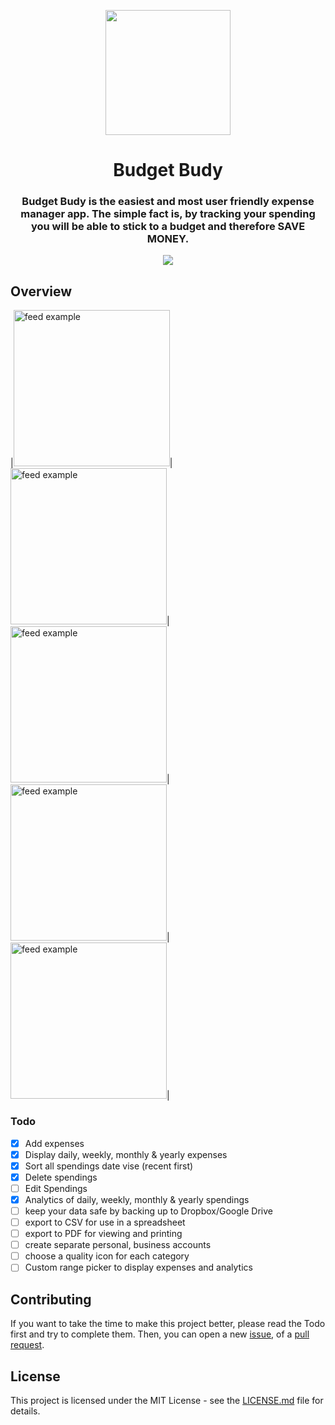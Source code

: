 <p align="center">
  <img src="https://user-images.githubusercontent.com/60619133/104684091-3c770300-571e-11eb-81dd-ce3079844f64.png" width="200">
</p>
<h1 align="center">Budget Budy</h1>
<h3 align="center">Budget Budy is the easiest and most user friendly expense manager app. The simple fact is, by tracking your spending you will be able to stick to a budget and therefore SAVE MONEY.</h3>

<p align="center">
  <a href="https://github.com/Mufaddal5253110/DailySpending/stargazers">
    <img src="https://img.shields.io/github/stars/Mufaddal5253110/BudgetBudy.svg?style=for-the-badge">
  </a>
</p>


## Overview
|<img src="https://user-images.githubusercontent.com/60619133/104679994-ddf95700-5714-11eb-81a7-e7843e02b96d.jpg" alt="feed example" width = "250">|<img src="https://user-images.githubusercontent.com/60619133/104679978-d639b280-5714-11eb-8439-6b996b83b678.jpg" alt="feed example" width = "250">|<img src="https://user-images.githubusercontent.com/60619133/104679983-d89c0c80-5714-11eb-941b-046fc09c4f03.jpg" alt="feed example" width = "250">|<img src="https://user-images.githubusercontent.com/60619133/104679988-da65d000-5714-11eb-8154-329048e38afe.jpg" alt="feed example" width = "250">|<img src="https://user-images.githubusercontent.com/60619133/104679992-dc2f9380-5714-11eb-99d0-04196b04a70c.jpg" alt="feed example" width = "250">|


### Todo

- [x] Add expenses
- [x] Display daily, weekly, monthly & yearly expenses
- [x] Sort all spendings date vise (recent first)
- [x] Delete spendings
- [ ] Edit Spendings
- [x] Analytics of daily, weekly, monthly & yearly spendings
- [ ] keep your data safe by backing up to Dropbox/Google Drive
- [ ] export to CSV for use in a spreadsheet
- [ ] export to PDF for viewing and printing
- [ ] create separate personal, business accounts
- [ ] choose a quality icon for each category
- [ ] Custom range picker to display expenses and analytics

## Contributing

If you want to take the time to make this project better, please read the Todo first and try to complete them. Then, you can open a new [issue](https://github.com/Mufaddal5253110/BudgetBudy/issues/new/choose), of a [pull request](https://github.com/Mufaddal5253110/BudgetBudy/compare).

## License

This project is licensed under the MIT License - see the [LICENSE.md](LICENSE) file for details.

